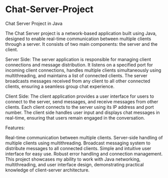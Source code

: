 # Chat-Server-Project
Chat Server Project in Java

The Chat Server project is a network-based application built using Java, designed to enable real-time communication between multiple clients through a server. It consists of two main components: the server and the client.

Server Side: The server application is responsible for managing client connections and message distribution. It listens on a specified port for incoming client connections, handles multiple clients simultaneously using multithreading, and maintains a list of connected clients. The server broadcasts messages received from any client to all other connected clients, ensuring a seamless group chat experience.

Client Side: The client application provides a user interface for users to connect to the server, send messages, and receive messages from other clients. Each client connects to the server using its IP address and port number. The client side handles user input and displays chat messages in real-time, ensuring that users remain engaged in the conversation.

Features:

Real-time communication between multiple clients.
Server-side handling of multiple clients using multithreading.
Broadcast messaging system to distribute messages to all connected clients.
Simple and intuitive user interface for easy use.
Robust error handling and connection management.
This project showcases my ability to work with Java networking, multithreading, and user interface design, demonstrating practical knowledge of client-server architecture.
